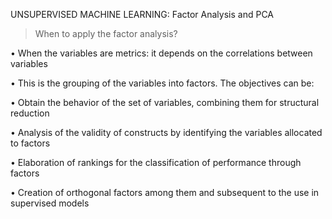 UNSUPERVISED MACHINE LEARNING: Factor Analysis and PCA

> When to apply the factor analysis?


• When the variables are metrics: it depends on the correlations between
variables

• This is the grouping of the variables into factors. The objectives can be:

• Obtain the behavior of the set of variables, combining them for structural reduction

• Analysis of the validity of constructs by identifying the variables allocated to factors

• Elaboration of rankings for the classification of performance through factors

• Creation of orthogonal factors among them and subsequent to the use in supervised
models
